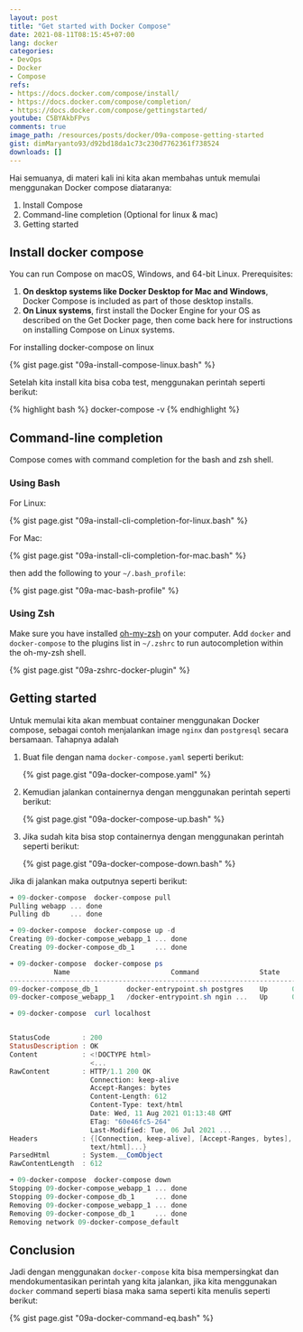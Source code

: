 ```yaml
---
layout: post
title: "Get started with Docker Compose"
date: 2021-08-11T08:15:45+07:00
lang: docker
categories:
- DevOps
- Docker
- Compose
refs: 
- https://docs.docker.com/compose/install/
- https://docs.docker.com/compose/completion/
- https://docs.docker.com/compose/gettingstarted/
youtube: C5BYAkbFPvs
comments: true
image_path: /resources/posts/docker/09a-compose-getting-started
gist: dimMaryanto93/d92bd18da1c73c230d7762361f738524
downloads: []
---
```



Hai semuanya, di materi kali ini kita akan membahas untuk memulai menggunakan Docker compose diataranya:

1. Install Compose
2. Command-line completion (Optional for linux & mac)
3. Getting started

## Install docker compose

You can run Compose on macOS, Windows, and 64-bit Linux. Prerequisites:

1. **On desktop systems like Docker Desktop for Mac and Windows**, Docker Compose is included as part of those desktop installs.
2. **On Linux systems**, first install the Docker Engine for your OS as described on the Get Docker page, then come back here for instructions on installing Compose on Linux systems.

For installing docker-compose on linux

{% gist page.gist "09a-install-compose-linux.bash" %}

Setelah kita install kita bisa coba test, menggunakan perintah seperti berikut:

{% highlight bash %}
docker-compose -v
{% endhighlight %}

## Command-line completion

Compose comes with command completion for the bash and zsh shell.

### Using Bash

For Linux:

{% gist page.gist "09a-install-cli-completion-for-linux.bash" %}

For Mac:

{% gist page.gist "09a-install-cli-completion-for-mac.bash" %}

then add the following to your `~/.bash_profile`:

{% gist page.gist "09a-mac-bash-profile" %}

### Using Zsh

Make sure you have installed [oh-my-zsh](https://ohmyz.sh/) on your computer. Add `docker` and `docker-compose` to the plugins list in `~/.zshrc` to run autocompletion within the oh-my-zsh shell.

{% gist page.gist "09a-zshrc-docker-plugin" %}

## Getting started

Untuk memulai kita akan membuat container menggunakan Docker compose, sebagai contoh menjalankan image `nginx` dan `postgresql` secara bersamaan. Tahapnya adalah

1. Buat file dengan nama `docker-compose.yaml` seperti berikut:

    {% gist page.gist "09a-docker-compose.yaml" %}

2. Kemudian jalankan containernya dengan menggunakan perintah seperti berikut:

    {% gist page.gist "09a-docker-compose-up.bash" %}

3. Jika sudah kita bisa stop containernya dengan menggunakan perintah seperti berikut:

    {% gist page.gist "09a-docker-compose-down.bash" %}

Jika di jalankan maka outputnya seperti berikut:

```powershell
➜ 09-docker-compose  docker-compose pull
Pulling webapp ... done
Pulling db     ... done

➜ 09-docker-compose  docker-compose up -d
Creating 09-docker-compose_webapp_1 ... done
Creating 09-docker-compose_db_1     ... done

➜ 09-docker-compose  docker-compose ps
           Name                         Command               State                    Ports
--------------------------------------------------------------------------------------------------------------
09-docker-compose_db_1       docker-entrypoint.sh postgres    Up      0.0.0.0:5432->5432/tcp,:::5432->5432/tcp
09-docker-compose_webapp_1   /docker-entrypoint.sh ngin ...   Up      0.0.0.0:80->80/tcp,:::80->80/tcp

➜ 09-docker-compose  curl localhost


StatusCode        : 200
StatusDescription : OK
Content           : <!DOCTYPE html>
                    <...
RawContent        : HTTP/1.1 200 OK
                    Connection: keep-alive
                    Accept-Ranges: bytes
                    Content-Length: 612
                    Content-Type: text/html
                    Date: Wed, 11 Aug 2021 01:13:48 GMT
                    ETag: "60e46fc5-264"
                    Last-Modified: Tue, 06 Jul 2021 ...
Headers           : {[Connection, keep-alive], [Accept-Ranges, bytes], [Content-Length, 612], [Content-Type,
                    text/html]...}
ParsedHtml        : System.__ComObject
RawContentLength  : 612

➜ 09-docker-compose  docker-compose down
Stopping 09-docker-compose_webapp_1 ... done
Stopping 09-docker-compose_db_1     ... done
Removing 09-docker-compose_webapp_1 ... done
Removing 09-docker-compose_db_1     ... done
Removing network 09-docker-compose_default
```

## Conclusion

Jadi dengan menggunakan `docker-compose` kita bisa mempersingkat dan mendokumentasikan perintah yang kita jalankan, jika kita menggunakan `docker` command seperti biasa maka sama seperti kita menulis seperti berikut:

{% gist page.gist "09a-docker-command-eq.bash" %}